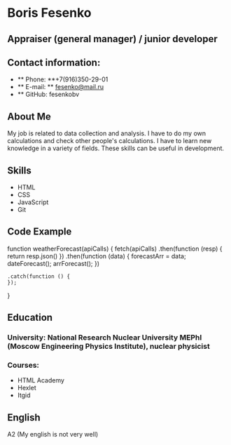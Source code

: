 # Boris Fesenko

## Appraiser (general manager) / junior developer

## Contact information:

- ** Phone: **+7(916)350-29-01
- ** E-mail: ** fesenko@mail.ru
- \*\* GitHub: fesenkobv

## About Me

My job is related to data collection and analysis. I have to do my own calculations and check other people's calculations. I have to learn new knowledge in a variety of fields. These skills can be useful in development.

## Skills

- HTML
- CSS
- JavaScript
- Git

## Code Example

function weatherForecast(apiCalls) {
fetch(apiCalls)
.then(function (resp) { return resp.json() })
.then(function (data) {
forecastArr = data;
dateForecast();
arrForecast();
})

    .catch(function () {
    });

}

## Education

### University: National Research Nuclear University MEPhI (Moscow Engineering Physics Institute), nuclear physicist

### Courses:

- HTML Academy
- Hexlet
- Itgid

## English

A2 (My english is not very well)
